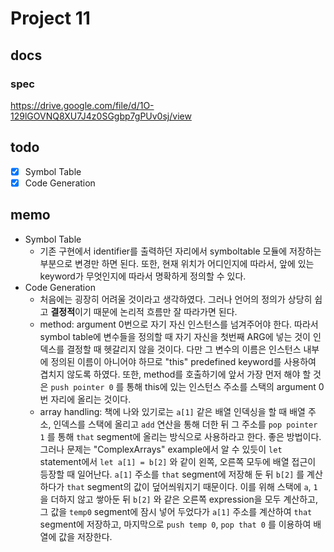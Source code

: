 # Project 11

## docs

### spec

https://drive.google.com/file/d/1O-129lGOVNQ8XU7J4z0SGgbp7gPUv0sj/view

## todo

- [x] Symbol Table
- [x] Code Generation

## memo

- Symbol Table
  - 기존 구현에서 identifier를 출력하던 자리에서 symboltable 모듈에 저장하는 부분으로 변경만 하면 된다. 또한, 현재 위치가 어디인지에 따라서, 앞에 있는 keyword가 무엇인지에 따라서 명확하게 정의할 수 있다.
- Code Generation
  - 처음에는 굉장히 어려울 것이라고 생각하였다. 그러나 언어의 정의가 상당히 쉽고 **결정적**이기 때문에 논리적 흐름만 잘 따라가면 된다.
  - method: argument 0번으로 자기 자신 인스턴스를 넘겨주어야 한다. 따라서 symbol table에 변수들을 정의할 때 자기 자신을 첫번째 ARG에 넣는 것이 인덱스를 결정할 때 헷갈리지 않을 것이다. 다만 그 변수의 이름은 인스턴스 내부에 정의된 이름이 아니어야 하므로 "this" predefined keyword를 사용하여 겹치지 않도록 하였다. 또한, method를 호출하기에 앞서 가장 먼저 해야 할 것은 `push pointer 0` 를 통해 this에 있는 인스턴스 주소를 스택의 argument 0번 자리에 올리는 것이다.
  - array handling: 책에 나와 있기로는 `a[1]` 같은 배열 인덱싱을 할 때 배열 주소, 인덱스를 스택에 올리고 `add` 연산을 통해 더한 뒤 그 주소를 `pop pointer 1` 를 통해 `that` segment에 올리는 방식으로 사용하라고 한다. 좋은 방법이다. 그러나 문제는 "ComplexArrays" example에서 알 수 있듯이 `let` statement에서 `let a[1] = b[2]` 와 같이 왼쪽, 오른쪽 모두에 배열 접근이 등장할 때 일어난다. `a[1]` 주소를 `that` segment에 저장해 둔 뒤 `b[2]` 를 계산하다가 `that` segment의 값이 덮어씌워지기 때문이다. 이를 위해 스택에 `a`, `1` 을 더하지 않고 쌓아둔 뒤 `b[2]` 와 같은 오른쪽 expression을 모두 계산하고, 그 값을 `temp0` segment에 잠시 넣어 두었다가 `a[1]` 주소를 계산하여 `that` segment에 저장하고, 마지막으로 `push temp 0`, `pop that 0` 를 이용하여 배열에 값을 저장한다.
